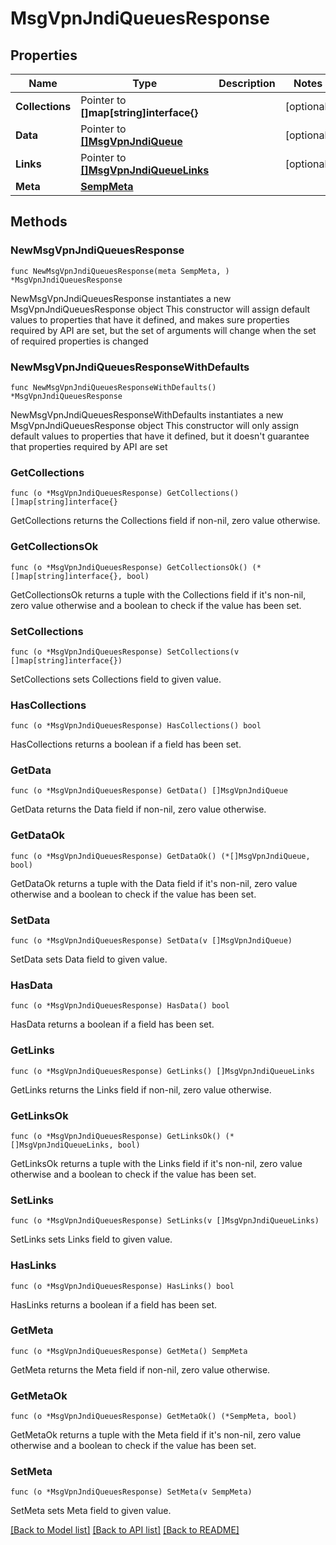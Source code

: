 # MsgVpnJndiQueuesResponse

## Properties

Name | Type | Description | Notes
------------ | ------------- | ------------- | -------------
**Collections** | Pointer to **[]map[string]interface{}** |  | [optional] 
**Data** | Pointer to [**[]MsgVpnJndiQueue**](MsgVpnJndiQueue.md) |  | [optional] 
**Links** | Pointer to [**[]MsgVpnJndiQueueLinks**](MsgVpnJndiQueueLinks.md) |  | [optional] 
**Meta** | [**SempMeta**](SempMeta.md) |  | 

## Methods

### NewMsgVpnJndiQueuesResponse

`func NewMsgVpnJndiQueuesResponse(meta SempMeta, ) *MsgVpnJndiQueuesResponse`

NewMsgVpnJndiQueuesResponse instantiates a new MsgVpnJndiQueuesResponse object
This constructor will assign default values to properties that have it defined,
and makes sure properties required by API are set, but the set of arguments
will change when the set of required properties is changed

### NewMsgVpnJndiQueuesResponseWithDefaults

`func NewMsgVpnJndiQueuesResponseWithDefaults() *MsgVpnJndiQueuesResponse`

NewMsgVpnJndiQueuesResponseWithDefaults instantiates a new MsgVpnJndiQueuesResponse object
This constructor will only assign default values to properties that have it defined,
but it doesn't guarantee that properties required by API are set

### GetCollections

`func (o *MsgVpnJndiQueuesResponse) GetCollections() []map[string]interface{}`

GetCollections returns the Collections field if non-nil, zero value otherwise.

### GetCollectionsOk

`func (o *MsgVpnJndiQueuesResponse) GetCollectionsOk() (*[]map[string]interface{}, bool)`

GetCollectionsOk returns a tuple with the Collections field if it's non-nil, zero value otherwise
and a boolean to check if the value has been set.

### SetCollections

`func (o *MsgVpnJndiQueuesResponse) SetCollections(v []map[string]interface{})`

SetCollections sets Collections field to given value.

### HasCollections

`func (o *MsgVpnJndiQueuesResponse) HasCollections() bool`

HasCollections returns a boolean if a field has been set.

### GetData

`func (o *MsgVpnJndiQueuesResponse) GetData() []MsgVpnJndiQueue`

GetData returns the Data field if non-nil, zero value otherwise.

### GetDataOk

`func (o *MsgVpnJndiQueuesResponse) GetDataOk() (*[]MsgVpnJndiQueue, bool)`

GetDataOk returns a tuple with the Data field if it's non-nil, zero value otherwise
and a boolean to check if the value has been set.

### SetData

`func (o *MsgVpnJndiQueuesResponse) SetData(v []MsgVpnJndiQueue)`

SetData sets Data field to given value.

### HasData

`func (o *MsgVpnJndiQueuesResponse) HasData() bool`

HasData returns a boolean if a field has been set.

### GetLinks

`func (o *MsgVpnJndiQueuesResponse) GetLinks() []MsgVpnJndiQueueLinks`

GetLinks returns the Links field if non-nil, zero value otherwise.

### GetLinksOk

`func (o *MsgVpnJndiQueuesResponse) GetLinksOk() (*[]MsgVpnJndiQueueLinks, bool)`

GetLinksOk returns a tuple with the Links field if it's non-nil, zero value otherwise
and a boolean to check if the value has been set.

### SetLinks

`func (o *MsgVpnJndiQueuesResponse) SetLinks(v []MsgVpnJndiQueueLinks)`

SetLinks sets Links field to given value.

### HasLinks

`func (o *MsgVpnJndiQueuesResponse) HasLinks() bool`

HasLinks returns a boolean if a field has been set.

### GetMeta

`func (o *MsgVpnJndiQueuesResponse) GetMeta() SempMeta`

GetMeta returns the Meta field if non-nil, zero value otherwise.

### GetMetaOk

`func (o *MsgVpnJndiQueuesResponse) GetMetaOk() (*SempMeta, bool)`

GetMetaOk returns a tuple with the Meta field if it's non-nil, zero value otherwise
and a boolean to check if the value has been set.

### SetMeta

`func (o *MsgVpnJndiQueuesResponse) SetMeta(v SempMeta)`

SetMeta sets Meta field to given value.



[[Back to Model list]](../README.md#documentation-for-models) [[Back to API list]](../README.md#documentation-for-api-endpoints) [[Back to README]](../README.md)


